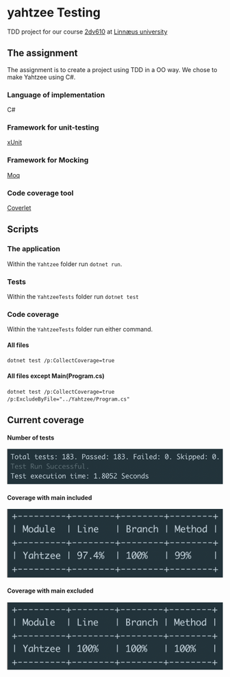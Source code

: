 # yahtzee Testing

TDD project for our course [2dv610](https://coursepress.lnu.se/kurs/mjukvarutestning/labs/assignment-2-xunit-testing/) at [Linnæus university](https://coursepress.lnu.se/kurs/mjukvarutestning/)

## The assignment

The assignment is to create a project using TDD in a OO way. We chose to make Yahtzee using C#.

### Language of implementation

C#

### Framework for unit-testing

[xUnit](https://xunit.github.io/)

### Framework for Mocking
[Moq](https://github.com/moq/moq4)

### Code coverage tool
[Coverlet](https://github.com/tonerdo/coverlet/?WT.mc_id=-blog-scottha)

## Scripts
### The application
Within the `Yahtzee` folder run `dotnet run`.

### Tests
Within the `YahtzeeTests` folder run `dotnet test`

### Code coverage
Within the `YahtzeeTests` folder run either command.
#### All files
`dotnet test /p:CollectCoverage=true`
#### All files except Main(Program.cs)
`dotnet test /p:CollectCoverage=true /p:ExcludeByFile="../Yahtzee/Program.cs"`


## Current coverage
#### Number of tests
![number-of-tests](https://github.com/AntonStrand/yahtzee/blob/master/coverage-screenshots/num-of-tests.png)

#### Coverage with main included
![coverage-w-main](https://github.com/AntonStrand/yahtzee/blob/master/coverage-screenshots/coverage-w-main.png)

#### Coverage with main excluded
![coverage-wo-main](https://github.com/AntonStrand/yahtzee/blob/master/coverage-screenshots/coverage-wo-main.png)
